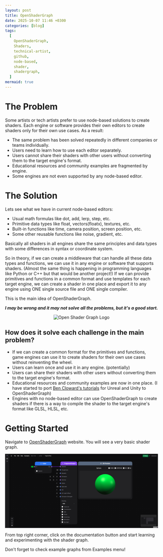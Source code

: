 ```yaml
---
layout: post
title: OpenShaderGraph
date: 2025-10-07 11:46 +0300
categories: [blog]
tags:
  [
    OpenShaderGraph,
    Shaders,
    technical-artist,
    github,
    node-based,
    shader,
    shadergraph,
  ]
mermaid: true
---
```


# The Problem

Some artists or tech artists prefer to use node-based solutions to create shaders. Each engine or software provides their own editors to create shaders only for their own use cases. As a result:

- The same problem has been solved repeatedly in different companies or teams individually.
- Users need to learn how to use each editor separately.
- Users cannot share their shaders with other users without converting them to the target engine's format.
- Educational resources and community examples are fragmented by engine.
- Some engines are not even supported by any node-based editor.

# The Solution

Lets see what we have in current node-based editors:

- Usual math formulas like dot, add, lerp, step, etc.
- Primitive data types like float, vectors(floatx), textures, etc.
- Built-in functions like time, camera position, screen position, etc.
- Some other reusable functions like noise, gradient, etc.

Basically all shaders in all engines share the same principles and data types with some differences in syntax or coordinate system.

So in theory, if we can create a middleware that can handle all these data types and functions, we can use it in any engine or software that supports shaders. (Almost the same thing is happening in programming languages like Python or C++ but that would be another project!)
If we can provide primitives and functions in a common format and use templates for each target engine, we can create a shader in one place and export it to any engine using ONE single source file and ONE single compiler.

This is the main idea of OpenShaderGraph.

_**I may be wrong and it may not solve all the problems, but it's a good start.**_

<div style="display: flex; justify-content: center;">
  <img src="https://raw.githubusercontent.com/omid3098/openshadergraph/refs/heads/dev/src/assets/icon.png" alt="Open Shader Graph Logo" style="max-height: 200px;"/>
</div>

## How does it solve each challenge in the main problem?

- If we can create a common format for the primitives and functions, game engines can use it to create shaders for their own use cases without reinventing the wheel.
- Users can learn once and use it in any engine. (potentially)
- Users can share their shaders with other users without converting them to the target engine's format.
- Educational resources and community examples are now in one place. (I have started to port [Ben Cloward's tutorials](https://youtube.com/playlist?list=PL78XDi0TS4lEBWa2Hpzg2SRC5njCcKydl&si=XMhNrD55fPKmBcGx) for Unreal and Unity to OpenShaderGraph)
- Engines with no node-based editor can use OpenShaderGraph to create shaders if there is a way to compile the shader to the target engine's format like GLSL, HLSL, etc.

# Getting Started

Navigate to [OpenShaderGraph](https://openshadergraph.com) website.
You will see a very basic shader graph.

<div style="display: flex; justify-content: center;">
  <img src="/assets/img/blog/openshadergraph/OSG_01.png" alt="Open Shader Graph Website" style="max-height: 600px;"/>
</div>

From top right corner, click on the documentation button and start learning and experimenting with the shader graph.

Don't forget to check example graphs from Examples menu!
